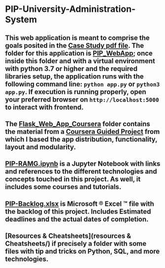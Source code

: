 # PIP-University-Administration-System

## This web application is meant to comprise the goals posited in the [Case Study pdf file](CaseStudy.pdf). The folder for this application is [PIP_WebApp](PIP_WebApp/); once inside this folder and with a virtual environment with python 3.7 or higher and the required libraries setup, the application runs with the following command line: `python app.py` or `python3 app.py`. If execution is running properly, open your preferred browser on `http://localhost:5000` to interact with frontend.

## The [Flask_Web_App_Coursera](Flask_Web_App_Coursera/) folder contains the material from a [Coursera Guided Project](https://www.coursera.org/projects/python-flask) from which I based the app distribution, functionality, layout and modularity.

## [PIP-RAMG.ipynb](PIP-RAMG.ipynb) is a Jupyter Notebook with links and references to the different technologies and concepts touched in this project. As well, it includes some courses and tutorials. 

## [PIP-Backlog.xlsx](PIP-Backlog.xlsx) is Microsoft ® Excel ™ file with the backlog of this project. Includes Estimated deadlines and the actual dates of completion. 

## [Resources & Cheatsheets](resources & Cheatsheets/) if precisely a folder with some files with tip and tricks on Python, SQL, and more technologies. 
